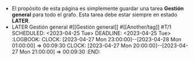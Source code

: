 - El propósito de esta página es simplemente guardar una tarea **Gestión general** para todo el grafo. Esta tarea debe estar siempre en estado **LATER**.
- LATER Gestión general #[[Gestión general]] #[[Another/tag]] #T/1
  SCHEDULED: <2023-04-25 Tue>
  DEADLINE: <2023-04-25 Tue>
  :LOGBOOK:
  CLOCK: [2023-04-27 Mon 23:00:00]--[2023-04-28 Mon 01:00:00] =>  00:09:30
  CLOCK: [2023-04-27 Mon 20:00:00]--[2023-04-27 Mon 21:00:00] =>  00:09:30
  :END:
